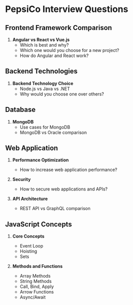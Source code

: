 # PepsiCo Interview Questions

## Frontend Framework Comparison
1. **Angular vs React vs Vue.js**
   - Which is best and why?
   - Which one would you choose for a new project?
   - How do Angular and React work?

## Backend Technologies
1. **Backend Technology Choice**
   - Node.js vs Java vs .NET
   - Why would you choose one over others?

## Database
1. **MongoDB**
   - Use cases for MongoDB
   - MongoDB vs Oracle comparison

## Web Application
1. **Performance Optimization**
   - How to increase web application performance?

2. **Security**
   - How to secure web applications and APIs?

3. **API Architecture**
   - REST API vs GraphQL comparison

## JavaScript Concepts
1. **Core Concepts**
   - Event Loop
   - Hoisting
   - Sets

2. **Methods and Functions**
   - Array Methods
   - String Methods
   - Call, Bind, Apply
   - Arrow Functions
   - Async/Await
